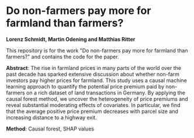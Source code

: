 # Do non-farmers pay more for farmland than farmers?
**Lorenz Schmidt, Martin Odening and Matthias Ritter**

This repository is for the work "Do non-farmers pay more for farmland than farmers?" and contains the code for the paper.

**Abstract**: The rise in farmland prices in many parts of the world over the past decade has sparked extensive discussion about whether non-farm investors pay higher prices for farmland. This study uses a causal machine learning approach to quantify the potential price premium paid by non-farmers on a rich dataset of land transactions in Germany. By applying the causal forest method, we uncover the heterogeneity of price premiums and reveal substantial moderating effects of covariates. In particular, we find that the average positive price premium decreases with parcel size and increasing distance to a highway exit.

**Method**: Causal forest, SHAP values
